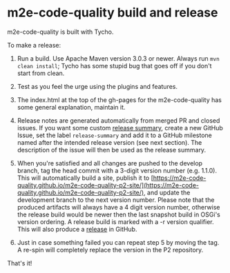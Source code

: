 m2e-code-quality build and release
==================================

m2e-code-quality is built with Tycho.

To make a release:

1. Run a build. Use Apache Maven version 3.0.3 or newer. Always run `mvn clean install`;
Tycho has some stupid bug that goes off if you don't start from clean.

2. Test as you feel the urge using the plugins and features.

3. The index.html at the top of the gh-pages for the m2e-code-quality has some general explanation,
maintain it.

4. Release notes are generated automatically from merged PR and closed issues. If you want some custom
[release summary](https://github.com/github-changelog-generator/github-changelog-generator#using-the-summary-section-feature),
create a new GitHub Issue, set the label `release-summary` and add it to a GitHub milestone named after the intended
release version (see next section). The description of the issue will then be used as the release summary.

5. When you're satisfied and all changes are pushed to the develop branch, tag the head
commit with a 3-digit version number (e.g. 1.1.0). This will automatically build a site,
publish it to
[https://m2e-code-quality.github.io/m2e-code-quality-p2-site/](https://m2e-code-quality.github.io/m2e-code-quality-p2-site/),
and update the development branch to the next version number. Please note that the produced artifacts
will always have a 4 digit version number, otherwise the release build would be newer then the last snapshot build
in OSGi's version ordering. A release build is marked with a -r version qualifier. This will also produce a
[release](https://github.com/m2e-code-quality/m2e-code-quality/releases) in GitHub.

6. Just in case something failed you can repeat step 5 by moving the tag. A re-spin will completely replace the version
in the P2 repository.

That's it!